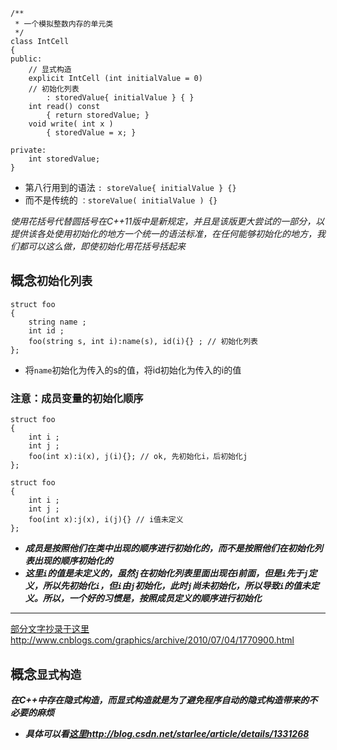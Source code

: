 ```
/**
 * 一个模拟整数内存的单元类
 */	
class IntCell
{
public:
	// 显式构造
	explicit IntCell (int initialValue = 0)
	// 初始化列表
		: storedValue{ initialValue } { }
	int read() const 
		{ return storedValue; }
	void write( int x )
		{ storedValue = x; }

private:
	int storedValue;
}
```
* 第八行用到的语法
`: storeValue{ initialValue } {}`
* 而不是传统的
`：storeValue( initialValue ) {}`

*使用花括号代替圆括号在C++11版中是新规定，并且是该版更大尝试的一部分，以提供该各处使用初始化的地方一个统一的语法标准，在任何能够初始化的地方，我们都可以这么做，即使初始化用花括号括起来*

## 概念`初始化列表`
    struct foo
    {
        string name ;
        int id ;
        foo(string s, int i):name(s), id(i){} ; // 初始化列表
    };
* 将`name`初始化为传入的s的值，将id初始化为传入的i的值
### 注意：成员变量的初始化顺序
```
struct foo
{
    int i ;
    int j ;
    foo(int x):i(x), j(i){}; // ok, 先初始化i，后初始化j
};
```
    
```
struct foo
{
    int i ;
    int j ;
    foo(int x):j(x), i(j){} // i值未定义
};
```
* ***成员是按照他们在类中出现的顺序进行初始化的，而不是按照他们在初始化列表出现的顺序初始化的***
* ***这里`i`的值是未定义的，虽然`j`在初始化列表里面出现在i前面，但是`i`先于`j`定义，所以先初始化`i`，但`i`由`j`初始化，此时`j`尚未初始化，所以导致`i`的值未定义。所以，一个好的习惯是，按照成员定义的顺序进行初始化***

---
[部分文字抄录于这里](http://www.cnblogs.com/graphics/archive/2010/07/04/1770900.html)http://www.cnblogs.com/graphics/archive/2010/07/04/1770900.html

## 概念`显式构造`
***在C++中存在隐式构造，而显式构造就是为了避免程序自动的隐式构造带来的不必要的麻烦***
* ***具体可以看[这里](http://blog.csdn.net/starlee/article/details/1331268)http://blog.csdn.net/starlee/article/details/1331268***